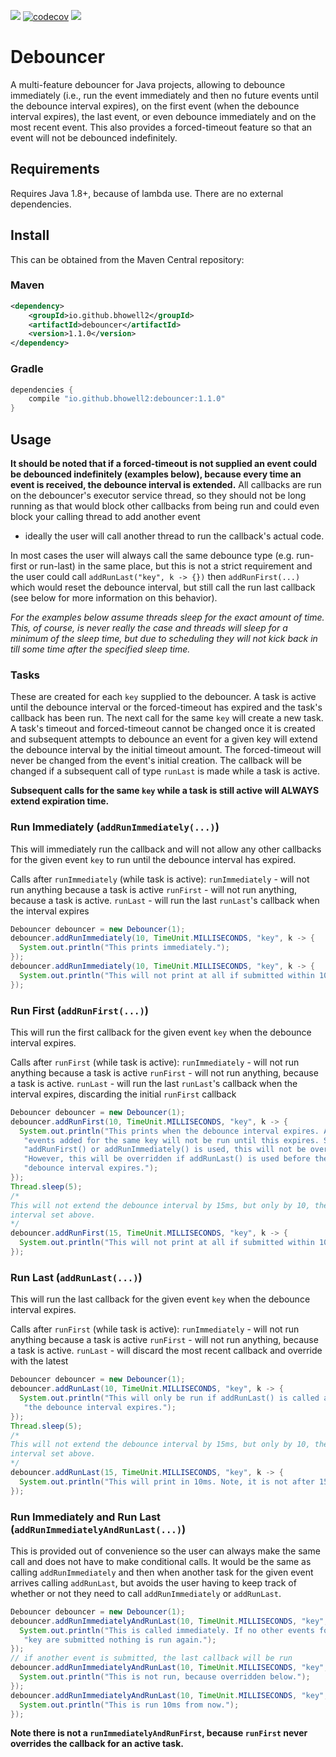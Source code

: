 ![](https://github.com/bhowell2/debouncer/workflows/build/badge.svg) 
[![codecov](https://codecov.io/gh/bhowell2/debouncer/branch/master/graph/badge.svg)](https://codecov.io/gh/bhowell2/debouncer)
![](https://img.shields.io/maven-central/v/io.github.bhowell2/debouncer)

# Debouncer 
A multi-feature debouncer for Java projects, allowing to debounce immediately (i.e., run the event immediately and then 
no future events until the debounce interval expires), on the first event (when the debounce interval expires), the last 
event, or even debounce immediately and on the most recent event. This also provides a forced-timeout feature so that 
an event will not be debounced indefinitely.

## Requirements
Requires Java 1.8+, because of lambda use. There are no external dependencies.

## Install
This can be obtained from the Maven Central repository:

### Maven
```xml
<dependency>
    <groupId>io.github.bhowell2</groupId>
    <artifactId>debouncer</artifactId>
    <version>1.1.0</version>
</dependency>
```

### Gradle
```groovy
dependencies {
    compile "io.github.bhowell2:debouncer:1.1.0"
}
```

## Usage
**It should be noted that if a forced-timeout is not supplied an event could be debounced indefinitely 
(examples below), because every time an event is received, the debounce interval is extended.** All 
callbacks are run on the debouncer's executor service thread, so they should not be long running as that 
would block other callbacks from being run and could even block your calling thread to add another event 
- ideally the user will call another thread to run the callback's actual code.

In most cases the user will always call the same debounce type (e.g. run-first or run-last) in the same place, 
but this is not a strict requirement and the user could call `addRunLast("key", k -> {})` then `addRunFirst(...)` 
which would reset the debounce interval, but still call the run last callback (see below for more information on 
this behavior). 

*For the examples below assume threads sleep for the exact amount of time. This, of course, is never really 
the case and threads will sleep for a minimum of the sleep time, but due to scheduling they will not kick 
back in till some time after the specified sleep time.*

### Tasks
These are created for each `key` supplied to the debouncer. A task is active until the debounce interval or 
the forced-timeout has expired and the task's callback has been run. The next call for the same `key` will 
create a new task. A task's timeout and forced-timeout cannot be changed once it is created and subsequent 
attempts to debounce an event for a given key will extend the debounce interval by the initial timeout amount.
The forced-timeout will never be changed from the event's initial creation. The callback will be changed 
if a subsequent call of type `runLast` is made while a task is active.

**Subsequent calls for the same `key` while a task is still active will ALWAYS extend expiration time.**

### Run Immediately (`addRunImmediately(...)`)
This will immediately run the callback and will not allow any other callbacks for the given event `key`
to run until the debounce interval has expired. 

Calls after `runImmediately` (while task is active):
`runImmediately`    - will not run anything because a task is active
`runFirst`          - will not run anything, because a task is active.
`runLast`           - will run the last `runLast`'s callback when the interval expires

```java
Debouncer debouncer = new Debouncer(1);
debouncer.addRunImmediately(10, TimeUnit.MILLISECONDS, "key", k -> {
  System.out.println("This prints immediately.");
});
debouncer.addRunImmediately(10, TimeUnit.MILLISECONDS, "key", k -> {
  System.out.println("This will not print at all if submitted within 10ms.");
});
```

### Run First (`addRunFirst(...)`)
This will run the first callback for the given event `key` when the debounce interval expires.

Calls after `runFirst` (while task is active):
`runImmediately`    - will not run anything because a task is active
`runFirst`          - will not run anything, because a task is active.
`runLast`           - will run the last `runLast`'s callback when the interval expires, discarding the initial `runFirst` callback

```java
Debouncer debouncer = new Debouncer(1);
debouncer.addRunFirst(10, TimeUnit.MILLISECONDS, "key", k -> {
  System.out.println("This prints when the debounce interval expires. Any other " +
   "events added for the same key will not be run until this expires. So long as " +
   "addRunFirst() or addRunImmediately() is used, this will not be overridden. " +
   "However, this will be overridden if addRunLast() is used before the " +
   "debounce interval expires.");
});
Thread.sleep(5);
/*
This will not extend the debounce interval by 15ms, but only by 10, the original 
interval set above.
*/
debouncer.addRunFirst(15, TimeUnit.MILLISECONDS, "key", k -> {
  System.out.println("This will not print at all if submitted within 10ms.");
});

```

### Run Last (`addRunLast(...)`)
This will run the last callback for the given event `key` when the debounce interval expires.

Calls after `runFirst` (while task is active):
`runImmediately`    - will not run anything because a task is active
`runFirst`          - will not run anything, because a task is active.
`runLast`           - will discard the most recent callback and override with the latest

```java
Debouncer debouncer = new Debouncer(1);
debouncer.addRunLast(10, TimeUnit.MILLISECONDS, "key", k -> {
  System.out.println("This will only be run if addRunLast() is called again before " +
   "the debounce interval expires.");
});
Thread.sleep(5);
/*
This will not extend the debounce interval by 15ms, but only by 10, the original 
interval set above.
*/
debouncer.addRunLast(15, TimeUnit.MILLISECONDS, "key", k -> {
  System.out.println("This will print in 10ms. Note, it is not after 15ms.");
});
```

### Run Immediately and Run Last (`addRunImmediatelyAndRunLast(...)`)
This is provided out of convenience so the user can always make the same call and does not have to make conditional 
calls. It would be the same as calling `addRunImmediately` and then when another task for the given event arrives 
calling `addRunLast`, but avoids the user having to keep track of whether or not they need to call `addRunImmediately` 
or `addRunLast`. 

```java
Debouncer debouncer = new Debouncer(1);
debouncer.addRunImmediatelyAndRunLast(10, TimeUnit.MILLISECONDS, "key", k -> {
  System.out.println("This is called immediately. If no other events for the " +
   "key are submitted nothing is run again.");
});
// if another event is submitted, the last callback will be run
debouncer.addRunImmediatelyAndRunLast(10, TimeUnit.MILLISECONDS, "key", k -> {
  System.out.println("This is not run, because overridden below.");
});
debouncer.addRunImmediatelyAndRunLast(10, TimeUnit.MILLISECONDS, "key", k -> {
  System.out.println("This is run 10ms from now.");
});
```

**Note there is not a `runImmediatelyAndRunFirst`, because `runFirst` never overrides the callback for an active task.**
